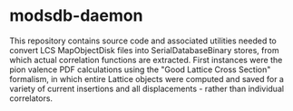 # modsdb-daemon

This repository contains source code and associated utilities needed to convert LCS MapObjectDisk files into SerialDatabaseBinary stores, from which actual correlation functions are extracted. First instances were the pion valence PDF calculations using the "Good Lattice Cross Section" formalism, in which entire Lattice objects were computed and saved for a variety of current insertions and all displacements - rather than individual correlators.